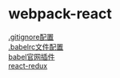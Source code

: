 # webpack-react
[.gitignore配置](https://www.cnblogs.com/kevingrace/p/5690241.html)  
[.babelrc文件配置](https://excaliburhan.com/post/babel-preset-and-plugins.html)  
[babel官网插件](https://babeljs.io/docs/en/plugins/)  
[react-redux](http://cn.redux.js.org/docs/react-redux/api.html)
